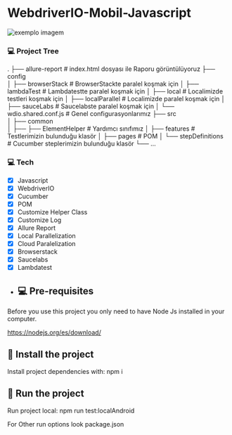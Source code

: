 # WebdriverIO-Mobil-Javascript

<img src="https://repository-images.githubusercontent.com/194183695/eb15e700-a3b5-11e9-8c50-5f68afabec0e" alt="exemplo imagem">


### 💻 Project Tree

.
├── allure-report               # index.html dosyası ile Raporu görüntülüyoruz
├── config                      
│   ├── browserStack            # BrowserStackte paralel koşmak için
│   ├── lambdaTest              # Lambdatestte paralel koşmak için
│   ├── local                   # Localimizde testleri koşmak için
│   ├── localParallel           # Localimizde paralel koşmak için
│   ├── sauceLabs               # Saucelabste paralel koşmak için
│   └── wdio.shared.conf.js     # Genel configurasyonlarımız
├── src                         
│   ├── common                  
│   ├── ├── ElementHelper       # Yardımcı sınıfımız
│   ├── features                # Testlerimizin bulunduğu klasör
│   ├── pages                   # POM
│   └── stepDefinitions         # Cucumber steplerimizin bulunduğu klasör
└── ...

### 💻 Tech

- [x] Javascript
- [x] WebdriverIO
- [x] Cucumber
- [x] POM
- [x] Customize Helper Class
- [x] Customize Log
- [x] Allure Report
- [x] Local Parallelization
- [x] Cloud Paralelization
- [x] Browserstack
- [x] Saucelabs
- [x] Lambdatest

- ## 💻 Pre-requisites

Before you use this project you only need to have Node Js installed in your computer.

https://nodejs.org/es/download/

## 🚀 Install the project

Install project dependencies with: npm i

## 🚀 Run the project

Run project local: npm run test:localAndroid

For Other run options look package.json




